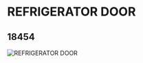 # REFRIGERATOR DOOR
## 18454
![REFRIGERATOR DOOR](https://lc-www-live-s.legocdn.com/media/bricks/5/2/6083389.jpg)